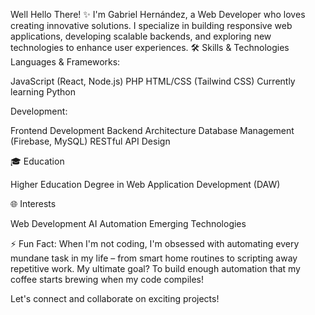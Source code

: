 Well Hello There! ✨
I'm Gabriel Hernández, a Web Developer who loves creating innovative solutions. I specialize in building responsive web applications, developing scalable backends, and exploring new technologies to enhance user experiences.
🛠️ Skills & Technologies
Languages & Frameworks:

JavaScript (React, Node.js)
PHP
HTML/CSS (Tailwind CSS)
Currently learning Python

Development:

Frontend Development
Backend Architecture
Database Management (Firebase, MySQL)
RESTful API Design

<!--- 💼 Projects
(You can list your key projects here) --->

🎓 Education

Higher Education Degree in Web Application Development (DAW)

<!--- 🏆 Certifications & Achievements --->

<!--- 📫 Contact Me

LinkedIn: Gabriel Hernández
Email: alfagabriel11@gmail.com --->

🌐 Interests

Web Development
AI Automation
Emerging Technologies

⚡ Fun Fact: When I'm not coding, I'm obsessed with automating every mundane task in my life – from smart home routines to scripting away repetitive work. My ultimate goal? To build enough automation that my coffee starts brewing when my code compiles!

Let's connect and collaborate on exciting projects!

<!---
Silvergab/Silvergab is a ✨ special ✨ repository because its `README.md` (this file) appears on your GitHub profile.
You can click the Preview link to take a look at your changes.
--->
